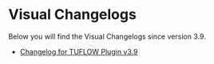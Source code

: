 # Visual Changelogs

Below you will find the Visual Changelogs since version 3.9.

* [Changelog for TUFLOW Plugin v3.9](3_9/changelog_3.9.md)
